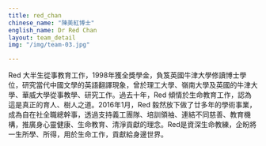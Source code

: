 ```yaml
---
title: red_chan
chinese_name: "陳美紅博士"
english_name: Dr Red Chan
layout: team_detail
img: "/img/team-03.jpg"

---
```

Red 大半生從事教育工作，1998年獲全獎學金，負笈英國牛津大學修讀博士學位，研究當代中國文學的英語翻譯現象，曾於理工大學、嶺南大學及英國的牛津大學、華威大學從事教學、研究工作。過去十年，Red 傾情於生命教育工作，認為這是真正的育人、樹人之道。2016年1月，Red 毅然放下做了廿多年的學術事業，成為自在社全職總幹事，透過支持義工團隊、培訓領袖、連結不同慈善、教育機構，推廣身心靈健康、生命教育、清淨貢獻的理念。Red是資深生命教練，企盼將一生所學、所得，用於生命工作，貢獻給身邊世界。